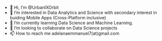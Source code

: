 - 👋 Hi, I’m @UrbanIXOrbit
- 👀 I’m interested in Data Analytics and Science with secondary interest in buiding Mobile Apps (Cross-Platform inclusive)
- 🌱 I’m currently learning Data Science and Machine Learning.
- 💞️ I’m looking to collaborate on Data Science projects
- 📫 How to reach me adelanaemmanuel7(at)gmail.com

<!---
UrbanIXOrbit/UrbanIXOrbit is a ✨ special ✨ repository because its `README.md` (this file) appears on your GitHub profile.
You can click the Preview link to take a look at your changes.
--->
